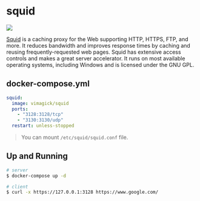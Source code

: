 squid
=====

![](https://badge.imagelayers.io/vimagick/squid:latest.svg)

[Squid][1] is a caching proxy for the Web supporting HTTP, HTTPS, FTP, and
more. It reduces bandwidth and improves response times by caching and reusing
frequently-requested web pages. Squid has extensive access controls and makes a
great server accelerator. It runs on most available operating systems,
including Windows and is licensed under the GNU GPL.

## docker-compose.yml

```yaml
squid:
  image: vimagick/squid
  ports:
    - "3128:3128/tcp"
    - "3130:3130/udp"
  restart: unless-stopped
```

> You can mount `/etc/squid/squid.conf` file.

## Up and Running

```bash
# server
$ docker-compose up -d

# client
$ curl -x https://127.0.0.1:3128 https://www.google.com/
```

[1]: http://www.squid-cache.org/
